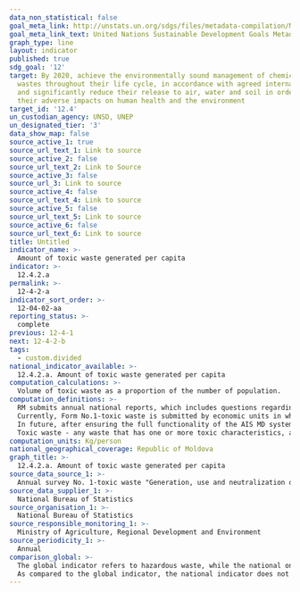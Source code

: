 ```yaml
---
data_non_statistical: false
goal_meta_link: http://unstats.un.org/sdgs/files/metadata-compilation/Metadata-Goal-12.pdf
goal_meta_link_text: United Nations Sustainable Development Goals Metadata (pdf 782kB)
graph_type: line
layout: indicator
published: true
sdg_goal: '12'
target: By 2020, achieve the environmentally sound management of chemicals and all
  wastes throughout their life cycle, in accordance with agreed international frameworks,
  and significantly reduce their release to air, water and soil in order to minimize
  their adverse impacts on human health and the environment
target_id: '12.4'
un_custodian_agency: UNSD, UNEP
un_designated_tier: '3'
data_show_map: false
source_active_1: true
source_url_text_1: Link to source
source_active_2: false
source_url_text_2: Link to Source
source_active_3: false
source_url_3: Link to source
source_active_4: false
source_url_text_4: Link to source
source_active_5: false
source_url_text_5: Link to source
source_active_6: false
source_url_text_6: Link to source
title: Untitled
indicator_name: >-
  Amount of toxic waste generated per capita
indicator: >-
  12.4.2.a
permalink: >-
  12-4-2-a
indicator_sort_order: >-
  12-04-02-aa
reporting_status: >-
  complete
previous: 12-4-1
next: 12-4-2-b
tags:
  - custom.divided
national_indicator_available: >-
  12.4.2.a. Amount of toxic waste generated per capita
computation_calculations: >-
  Volume of toxic waste as a proportion of the number of population.
computation_definitions: >-
  RM submits annual national reports, which includes questions regarding the generation of toxic waste and other waste, as well as imports and exports of toxic waste and other waste meant for reuse, recycling, recovery or final disposal.<br> 
  Currently, Form No.1-toxic waste is submitted by economic units in whose activity toxic waste is generated, stored, used, and neutralised (liquidated). It does not include the import and export of toxic waste. <br> 
  In future, after ensuring the full functionality of the AIS MD system, the data source will be changed (Environment Agency) and data will be collected also on import/export of toxic waste.<br> 
  Toxic waste - any waste that has one or more toxic characteristics, as specified in Annex 3 of the Law No. 209/2016 on Waste. The toxic waste includes: HP1 Explosives; HP2 Oxidants; HP3 Flammable; HP4 „Irritating – skin irritation or eye damage”; HP5 „Toxicity on a specific target organ (STOT)/toxicity through aspiration”: HP6 „Acute toxicity”; HP7 „Carcinogen”; HP8 „Corrosive”; HP9 „Infectious”; HP10 „Toxic for reproduction”; HP11 „Mutagen”; HP12 „Discharge of acute toxicity gas”; HP13 „Sensitising substances”; HP14 „Ecotoxic”; HP15 „Waste able to develop one of above-mentioned harmful property, which the initial waste does not imply directly”.
computation_units: Kg/person
national_geographical_coverage: Republic of Moldova
graph_title: >-
  12.4.2.a. Amount of toxic waste generated per capita
source_data_source_1: >-
  Annual survey No. 1-toxic waste "Generation, use and neutralization of toxic waste" - NBS
source_data_supplier_1: >-
  National Bureau of Statistics
source_organisation_1: >-
  National Bureau of Statistics
source_responsible_monitoring_1: >-
  Ministry of Agriculture, Regional Development and Environment
source_periodicity_1: >-
  Annual
comparison_global: >-
  The global indicator refers to hazardous waste, while the national one only to toxic waste which represents a part of hazardous waste <br> 
  As compared to the global indicator, the national indicator does not include import and export of hazardous waste.
---
```

